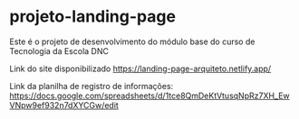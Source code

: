 # projeto-landing-page
Este é o projeto de desenvolvimento do módulo base do curso de Tecnologia da Escola DNC

Link do site disponibilizado https://landing-page-arquiteto.netlify.app/


Link da planilha de registro de informações: 
https://docs.google.com/spreadsheets/d/1tce8QmDeKtVtusqNpRz7XH_EwVNpw9ef932n7dXYCGw/edit
